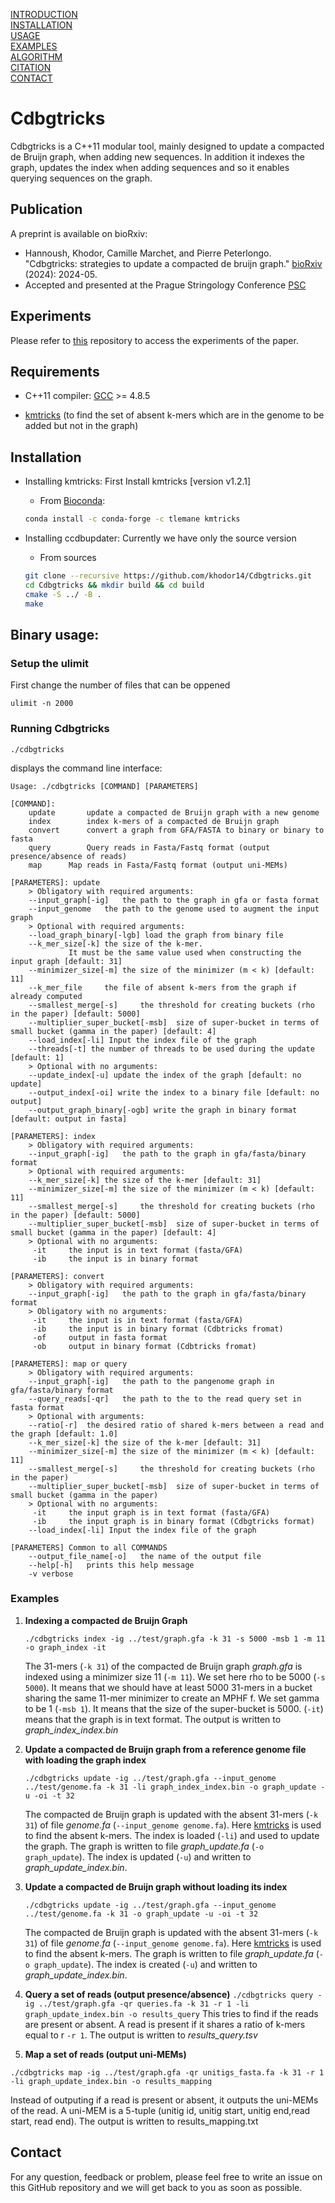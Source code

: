 [INTRODUCTION](#ccdbgupdater)   
[INSTALLATION](#installation)   
[USAGE](#binary-usage)  
[EXAMPLES](#examples)   
[ALGORITHM](#algorithm)   
[CITATION](#citation)   
[CONTACT](#contact)

# Cdbgtricks
Cdbgtricks is a C++11 modular tool, mainly designed to update a compacted de Bruijn graph, when adding new sequences. 
In addition it indexes the graph, updates the index when adding sequences and so it enables querying sequences on the graph. 

## Publication
A preprint is available on bioRxiv: 
* Hannoush, Khodor, Camille Marchet, and Pierre Peterlongo. "Cdbgtricks: strategies to update a compacted de bruijn graph." [bioRxiv](https://www.biorxiv.org/content/10.1101/2024.05.24.595676v1) (2024): 2024-05.
* Accepted and presented at the Prague Stringology Conference [PSC](https://psc.fit.cvut.cz/event/2024/)
## Experiments
Please refer to [this](https://github.com/khodor14/Cdbgtricks_experiments) repository to access the experiments of the paper.
## Requirements

* C++11 compiler: [GCC](https://gcc.gnu.org/) >= 4.8.5

* [kmtricks](https://github.com/tlemane/kmtricks) (to find the set of absent k-mers which are in the genome to be added but not in the graph)

## Installation
* Installing kmtricks: First Install kmtricks [version v1.2.1]
	* From [Bioconda](https://bioconda.github.io):

  ```bash
  conda install -c conda-forge -c tlemane kmtricks
  ```

* Installing ccdbupdater: Currently we have only the source version
	* From sources

  ```bash
  git clone --recursive https://github.com/khodor14/Cdbgtricks.git
  cd Cdbgtricks && mkdir build && cd build
  cmake -S ../ -B .
  make
  ```

## Binary usage:
### Setup the ulimit
First change the number of files that can be oppened

  ```
  ulimit -n 2000
  ```

### Running Cdbgtricks
```
./cdbgtricks
```
displays the command line interface:
```
Usage: ./cdbgtricks [COMMAND] [PARAMETERS]

[COMMAND]:
	update 		 update a compacted de Bruijn graph with a new genome
	index 		 index k-mers of a compacted de Bruijn graph
	convert		 convert a graph from GFA/FASTA to binary or binary to fasta
	query 		 Query reads in Fasta/Fastq format (output presence/absence of reads)
	map		 Map reads in Fasta/Fastq format (output uni-MEMs)

[PARAMETERS]: update
	> Obligatory with required arguments:
	--input_graph[-ig]	 the path to the graph in gfa or fasta format
	--input_genome	 the path to the genome used to augment the input graph
	> Optional with required arguments:
	--load_graph_binary[-lgb] load the graph from binary file
	--k_mer_size[-k] the size of the k-mer.
			 It must be the same value used when constructing the input graph [default: 31]
	--minimizer_size[-m] the size of the minimizer (m < k) [default: 11]
	--k_mer_file	 the file of absent k-mers from the graph if already computed
	--smallest_merge[-s]	 the threshold for creating buckets (rho in the paper) [default: 5000]
	--multiplier_super_bucket[-msb]	 size of super-bucket in terms of small bucket (gamma in the paper) [default: 4]
	--load_index[-li] Input the index file of the graph
	--threads[-t] the number of threads to be used during the update [default: 1]
	> Optional with no arguments:
	--update_index[-u] update the index of the graph [default: no update]
	--output_index[-oi] write the index to a binary file [default: no output]
	--output_graph_binary[-ogb] write the graph in binary format [default: output in fasta]

[PARAMETERS]: index
	> Obligatory with required arguments:
	--input_graph[-ig]	 the path to the graph in gfa/fasta/binary format
	> Optional with required arguments:
	--k_mer_size[-k] the size of the k-mer [default: 31]
	--minimizer_size[-m] the size of the minimizer (m < k) [default: 11]
	--smallest_merge[-s]	 the threshold for creating buckets (rho in the paper) [default: 5000]
	--multiplier_super_bucket[-msb]	 size of super-bucket in terms of small bucket (gamma in the paper) [default: 4]
	> Optional with no arguments:
	 -it	 the input is in text format (fasta/GFA)
	 -ib	 the input is in binary format

[PARAMETERS]: convert
	> Obligatory with required arguments:
	--input_graph[-ig]	 the path to the graph in gfa/fasta/binary format
	> Obligatory with no arguments:
	 -it	 the input is in text format (fasta/GFA)
	 -ib	 the input is in binary format (Cdbtricks fromat)
	 -of	 output in fasta format
	 -ob	 output in binary format (Cdbtricks fromat)

[PARAMETERS]: map or query
	> Obligatory with required arguments:
	--input_graph[-ig]	 the path to the pangenome graph in gfa/fasta/binary format
	--query_reads[-qr]	 the path to the to the read query set in fasta format
	> Optional with arguments:
	--ratio[-r]	 the desired ratio of shared k-mers between a read and the graph [default: 1.0]
	--k_mer_size[-k] the size of the k-mer [default: 31]
	--minimizer_size[-m] the size of the minimizer (m < k) [default: 11]
	--smallest_merge[-s]	 the threshold for creating buckets (rho in the paper)
	--multiplier_super_bucket[-msb]	 size of super-bucket in terms of small bucket (gamma in the paper)
	> Optional with no arguments:
	 -it	 the input graph is in text format (fasta/GFA)
	 -ib	 the input graph is in binary format (Cdbgtricks format)
	--load_index[-li] Input the index file of the graph

[PARAMETERS] Common to all COMMANDS
	--output_file_name[-o]	 the name of the output file
	--help[-h]	 prints this help message
	-v verbose
```
### Examples
  1. **Indexing a compacted de Bruijn Graph**
     ```
     ./cdbgtricks index -ig ../test/graph.gfa -k 31 -s 5000 -msb 1 -m 11 -o graph_index -it
     ```
     The 31-mers (`-k 31`) of the compacted de Bruijn graph *graph.gfa* is indexed  using a minimizer size 11 (`-m 11`). We set here rho to be 5000 (`-s 5000`).
     It means that we should have at least 5000 31-mers in a bucket sharing the same 11-mer minimizer to create an MPHF f. We set gamma to be 1 (`-msb 1`). It means that the size of the super-bucket is 5000. (`-it`) means that the graph is in text format. The output is written to *graph_index_index.bin*

  2. **Update a compacted de Bruijn graph from a reference genome file with loading the graph index**
     ```
     ./cdbgtricks update -ig ../test/graph.gfa --input_genome ../test/genome.fa -k 31 -li graph_index_index.bin -o graph_update -u -oi -t 32
     ```
     The compacted de Bruijn graph is updated with the absent 31-mers (`-k 31`) of file *genome.fa* (`--input_genome genome.fa`). Here [kmtricks](https://github.com/tlemane/kmtricks) is used to find the absent k-mers. The index is loaded (`-li`) and used to update the graph. The graph is written to file *graph_update.fa* (`-o graph_update`). The index is updated (`-u`) and written to *graph_update_index.bin*.
  3. **Update a compacted de Bruijn graph without loading its index**
     ```
     ./cdbgtricks update -ig ../test/graph.gfa --input_genome ../test/genome.fa -k 31 -o graph_update -u -oi -t 32
     ```
     The compacted de Bruijn graph is updated with the absent 31-mers (`-k 31`) of file *genome.fa* (`--input_genome genome.fa`). Here [kmtricks](https://github.com/tlemane/kmtricks) is used to find the absent k-mers. The graph is written to file *graph_update.fa* (`-o graph_update`). The index is created (`-u`) and written to *graph_update_index.bin*.
  4. **Query a set of reads (output presence/absence)**
    ```
    ./cdbgtricks query -ig ../test/graph.gfa -qr queries.fa -k 31 -r 1 -li graph_update_index.bin -o results_query
    ```
    This tries to find if the reads are present or absent. A read is present if it shares a ratio of k-mers equal to r `-r 1`.
    The output is written to *results_query.tsv*
  5. **Map a set of reads (output uni-MEMs)**
  ```
  ./cdbgtricks map -ig ../test/graph.gfa -qr unitigs_fasta.fa -k 31 -r 1 -li graph_update_index.bin -o results_mapping
  ```
  Instead of outputing if a read is present or absent, it outputs the uni-MEMs of the read. A uni-MEM is a 5-tuple (unitig id, unitig start, unitig end,read start, read end). The output is written to results_mapping.txt

## Contact

For any question, feedback or problem, please feel free to write an issue on this GitHub repository and we will get back to you as soon as possible.
